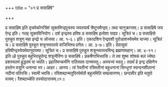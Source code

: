 +++
title = "०१ प्र ससाहिषे"

+++

प्र ससाहिष इति तृचमेकोनत्रिंशं सूक्तमिन्द्रपुत्रस्य जयस्यार्षं त्रैष्टुभमैन्द्रम्। तथा चानुक्रान्तम्। प्र ससाहिषे जय ऐन्द्र इति। गतह् सूक्तविनियोगः। दर्श इन्द्रस्य हविषः प्र ससाहिष इत्येशा याह्या। सूत्रितं च। प्र ससाहिसे पुरुहूत शत्रूण् महा इन्द्रो य ओजसा। आ. १-६। इति। एकादशिन ऐन्द्रपशौ पुरोडाशस्येयमेव याज्या। सूत्रितं च। प्र ससाहिषे पुरुहूत शत्रून्स्वस्तये वाजिभिश्च प्रणेतः। आ. ३-७। इति। देवासुवां हविषीन्द्रस्येयमेवानुवाक्या। सूत्रितं च। प्र ससाहिषे पुरुहूत शत्रून्भवस्त्वमिन्द्र ब्रह्मणामहान्। आ. ४-११। इति॥हे पुरुहूत बहुभिराहूतेन्द्र शत्रून्वैरिणः प्र ससाहिषे। प्रकर्षेणाभिभवसि। ते तव शुष्मः शोषकं बलं ज्येष्ठः प्रशस्यतमं व्रुद्धतमं वा भवति। इहास्मिन्कर्मणि रातिस्तव दानमस्तु। अस्यभ्यं भवतु। तदर्थं हे इन्द्र दक्षिणेन हस्तेन वसूनि धनान्या भर। आहर। आनय। त्वं रेवतीनां रयिमतीनां बहुधनानां सिन्धूनां स्यन्दनशीलानां नदीनां पतिरसि। स्वामी भवसि। रयिशब्दान्मतुपिरयेर्मतौ बहुलमिति सम्प्रसारणम्। छन्दसीर इति मतुपो वत्वम्। रैशब्दाच्चेति तस्योदात्तत्वम्॥१॥